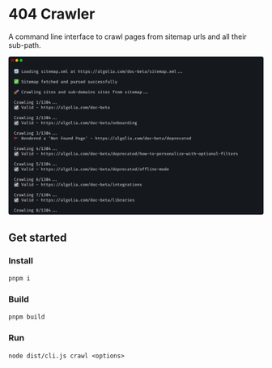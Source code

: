 # 404 Crawler

A command line interface to crawl pages from sitemap urls and all their sub-path.

![Screenshot](README.png)

## Get started

### Install

```sh
pnpm i
```

### Build

```sh
pnpm build
```

### Run

```
node dist/cli.js crawl <options>
```
